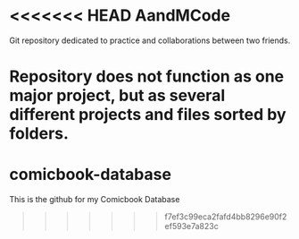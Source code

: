 <<<<<<< HEAD
AandMCode
=========

Git repository dedicated to practice and collaborations between two friends.

Repository does not function as one major project, but as several different
projects and files sorted by folders. 
=======
# comicbook-database
This is the github for my Comicbook Database
>>>>>>> f7ef3c99eca2fafd4bb8296e90f2ef593e7a823c
